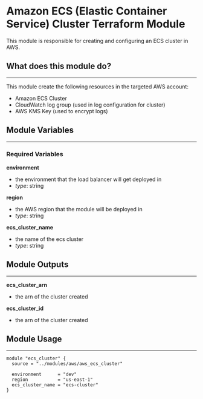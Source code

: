   # Amazon ECS (Elastic Container Service) Cluster Terraform Module

This module is responsible for creating and configuring an ECS cluster in AWS.

## What does this module do?
----------------------------
This module create the following resources in the targeted AWS account:
- Amazon ECS Cluster
- CloudWatch log group (used in log configuration for cluster)
- AWS KMS Key (used to encrypt logs)

## Module Variables
-------------------
### Required Variables
**environment**
- the environment that the load balancer will get deployed in
- *type*: string

**region**
- the AWS region that the module will be deployed in
- *type*: string

**ecs_cluster_name**
- the name of the ecs cluster
- *type*: string

## Module Outputs
-------------------
**ecs_cluster_arn**
- the arn of the cluster created

**ecs_cluster_id**
- the arn of the cluster created

## Module Usage
---------------
```
module "ecs_cluster" {
  source = "../modules/aws/aws_ecs_cluster"

  environment      = "dev"
  region           = "us-east-1"
  ecs_cluster_name = "ecs-cluster"
}
```
